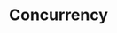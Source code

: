 ---
layout: posts_by_category
categories: concurrency
title: Concurrency
permalink: /category/concurrency
---